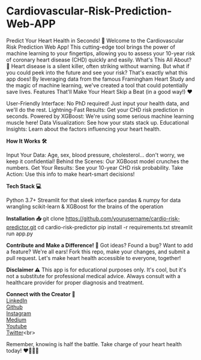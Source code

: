 # Cardiovascular-Risk-Prediction-Web-APP
Predict Your Heart Health in Seconds! 🚀
Welcome to the Cardiovascular Risk Prediction Web App! This cutting-edge tool brings the power of machine learning to your fingertips, allowing you to assess your 10-year risk of coronary heart disease (CHD) quickly and easily.
What's This All About? 🤔
Heart disease is a silent killer, often striking without warning. But what if you could peek into the future and see your risk? That's exactly what this app does! By leveraging data from the famous Framingham Heart Study and the magic of machine learning, we've created a tool that could potentially save lives.
Features That'll Make Your Heart Skip a Beat (in a good way!) ❤️

User-Friendly Interface: No PhD required! Just input your health data, and we'll do the rest.
Lightning-Fast Results: Get your CHD risk prediction in seconds.
Powered by XGBoost: We're using some serious machine learning muscle here!
Data Visualization: See how your stats stack up.
Educational Insights: Learn about the factors influencing your heart health.

**How It Works 🛠️**

Input Your Data: Age, sex, blood pressure, cholesterol... don't worry, we keep it confidential!
Behind the Scenes: Our XGBoost model crunches the numbers.
Get Your Results: See your 10-year CHD risk probability.
Take Action: Use this info to make heart-smart decisions!

**Tech Stack 💻**

Python 3.7+
Streamlit for that sleek interface
pandas & numpy for data wrangling
scikit-learn & XGBoost for the brains of the operation

**Installation 📥**
git clone https://github.com/yourusername/cardio-risk-predictor.git
cd cardio-risk-predictor
pip install -r requirements.txt
streamlit run app.py

**Contribute and Make a Difference! 🌟**
Got ideas? Found a bug? Want to add a feature? We're all ears! Fork this repo, make your changes, and submit a pull request. Let's make heart health accessible to everyone, together!

**Disclaimer ⚠️**
This app is for educational purposes only. It's cool, but it's not a substitute for professional medical advice. Always consult with a healthcare provider for proper diagnosis and treatment.

**Connect with the Creator 🤝**<br>
[LinkedIn](https://in.linkedin.com/in/hrithik-kumar-singh-0a4127301) <br>
[Github](https://github.com/hrithikksingh3)<br>
[Instagram](https://www.instagram.com/codersvoice)<br>
[Medium](https://medium.com/@hrithikkumarsingh)<br>
[Youtube](https://www.youtube.com/@codersvoicehrithik)<br>
[Twitter](https://twitter.com/Codersvoice_)<br>

Remember, knowing is half the battle. Take charge of your heart health today! ❤️🏃‍♂️🥗
